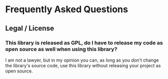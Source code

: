 # Frequently Asked Questions #

## Legal / License ##
### This library is released as GPL, do I have to release my code as open source as well when using this library? ###
I am not a lawyer, but in my opinion you can, as long as you don't change the library's source code, use this library without releasing your project as open source.